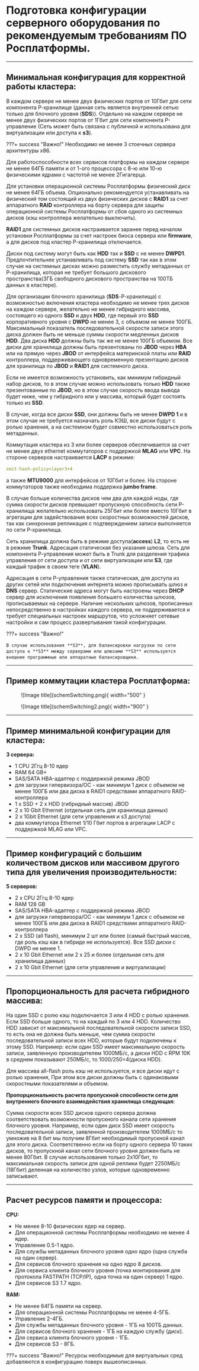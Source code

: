 # __Подготовка конфигурации серверного оборудования по рекомендуемым требованиям ПО Росплатформы.__ 
---
**Минимальная конфигурация для корректной работы кластера:**
---

В каждом сервере не менее двух физических портов от 10Гбит для сети компонента Р-хранилище (данная сеть является внутренней сетью только для блочного уровня (**SDS**)). Отдельно на каждом сервере не менее двух физических портов от 1Гбит для сети компонента Р-управление (Сеть может быть связана с публичной и использована для виртуализации или доступа к **s3**).

???+ success "Важно!"
    Необходимо не менее 3 стоечных сервера архитектуры x86. 

Для работоспособности всех сервисов платформы на каждом сервере не менее 64ГБ памяти и от 1-ого процессора с 8-ю или 10-ю физическими ядрами с частотой не менее 2Гигагерца. 

Для установки операционной системы Росплатформы физический диск не менее 64ГБ объема. Опционально рекомендуется устанавливать на физический том состоящий из двух физических дисков с **RAID1** за счет аппаратного **RAID** контроллера на борту сервера для защиты операционной системы Росплатформы от сбоя одного из системных дисков (кэш контроллера желательно выключить).

**RAID1** для системных дисков настраивается заранее перед началом установки Росплатформы за счет настроек биоса сервера или **firmware**, а для дисков под кластер Р-хранилища отключается.

Диски под систему могут быть как **HDD** так и **SSD** с не менее **DWPD1**. Предпочтительнее устанавливать под систему **SSD** так как в этом случае на системных дисках можно разместить службу метаданных от Р-хранилища, которая не требует большого дискового пространства(3ГБ свободного дискового пространства на 100ТБ данных в кластере). 

Для организации блочного хранилища (**SDS**-Р-хранилища) с возможностью включения кластера необходимо не менее трех дисков на каждом сервере, желательно не менее гибридного массива, состоящего из одного **SSD** и двух **HDD**, где первый это **SSD** корпоративного уровня с **DWPD** не менее 3, с объемом не менее 100ГБ. Максимальный показатель последовательной скорости записи этого диска должен быть не меньше суммы скорости медленных дисков **HDD**. Два диска **HDD** должны быть так же не менее 100ГБ объемом. Все диски для хранилища должны быть презентованы по **JBOD** через **HBA** или на прямую через **JBOD** от интерфейса материнской платы или **RAID** контроллера, поддерживающего одновременную презентацию дисков для хранилища по **JBOD** и **RAID1** для системного диска. 

Если не имеется возможность установить, как минимум гибридный набор дисков, то в этом случае можно использовать только **HDD** также презентованные по **JBOD**, но в этом случае скорость ввода вывода будет ниже, чем у гибридного или у массива, который будет состоять только из **SSD**. 

В случае, когда все диски **SSD**, они должны быть не менее **DWPD 1** и в этом случае не требуется назначать роль КЭШ, все диски будут с ролью хранения, а на системном будет совместно использоваться роль метаданных.

Коммутация кластера из 3 или более серверов обеспечивается за счет не менее двух ethernet коммутаторов c поддержкой **MLAG** или **VPC**. На стороне серверов настраивается **LACP** в режиме:
``` yaml 
xmit-hash-policy=layer3+4 
```

а также **MTU9000** для интерфейсов от 10Гбит и более. На стороне коммутаторов также необходима поддержка **jumbo frame**.

В случае больше количества дисков чем два для каждой ноды, где сумма скорости дисков превышает пропускную способность сети Р-хранилища желательно использовать 25Гбит или более вместо 10Гбит в агрегации для задействования всех скоростных возможностей дисков, так как синхронная репликация с подтверждением записи выполняется по сети Р-хранилища.

Сеть хранилища должна быть в режиме доступа(**access**) **L2**, то есть не в режиме **Trunk**. Адресация статическая без указания шлюза. Сеть для компонента Р-управления может быть в Trunk для разделения трафика управления от сети доступа и от сети виртуализации или **S3**, где каждый трафик в своем теге (**VLAN**).

Адресация в сети Р-управления также статическая, для доступа из других сетей или подключения интернета можно прописывать шлюз и **DNS** сервер. Статические адреса могут быть настроены через **DHCP** сервер для исключения появления большего количества шлюзов, прописываемых на сервере. Наличие нескольких шлюзов, прописанных непосредственно в настройках каждого сервера, не поддерживается и требует специальных настроек маршрутов, что усложняет сетевые настройки и сам процесс развертывания такой конфигурации.   


???+ success "Важно!"

    В случае использования **S3**, для балансировки нагрузки по сети доступа к **S3** между серверами или шлюзами **S3** используется внешние программные или аппаратные балансировщики.  

---
**Пример коммутации кластера Росплатформа:**
---

<figure markdown="span">
  ![Image title](schemSwitching.png){ width="500" }
  <figcaption></figcaption>
</figure> 
<figure markdown="span">
  ![Image title](schemSwitching2.png){ width="900" }
  <figcaption></figcaption>
</figure> 

---
**Пример минимальной конфигурации для кластера:**
---

**3 сервера:**

*	1 CPU 2Ггц 8-10 ядер
*	RAM 64 GB+
*	SAS/SATA HBA-адаптер с поддержкой режима JBOD
*	для загрузки гипервизора/ОС - как минимум 1 диск с объемом не менее 100ГБ или два диска в RAID1 средствами аппаратного RAID-контроллера
*	1 x SSD + 2 x HDD (гибридный массив) JBOD 
*	2 x 10 Gbit Ethernet (отдельная сеть для хранилища данных)
*	2 x 1Gbit Ethernet (для сети управления и s3 доступа)
*	два коммутатора Ethernet 1/10 Гбит портов в агрегации LACP с поддержкой MLAG или VPC.

---	
**Пример конфигураций с большим количеством дисков или массивом другого типа для увеличения производительности:**
---

**5 серверов:**

*	2 x CPU 2Ггц 8-10 ядер 
*	RAM 128 GB
*	SAS/SATA HBA-адаптер с поддержкой режима JBOD
*	для загрузки гипервизора/ОС - как минимум 1 диск с объемом не менее 100ГБ или два диска в RAID1 средствами аппаратного RAID-контроллера
*	2 x SSD (all flash), минимум 2 шт или более (самый быстрый массив, где роль кэш как в гибриде не используется). Все SSD диски с DWPD не менее 1.
*	2 x 10 Gbit Ethernet или 2 x 25 и более (отдельная сеть для хранилища данных)
*	2 x 10 Gbit Ethernet (для сети управления и виртуализации)

---
**Пропорциональность для расчета гибридного массива:**
---

На один SSD с ролю кэш подключается 3 или 4 HDD с ролью хранения. Если SSD больше одного, то на каждый по 3 или 4 HDD.  Количество HDD зависит от максимальной последовательной скорости записи SSD, то есть она не должна быть меньше, чем сумма скорости последовательной записи всех HDD, которые будут подключены к этому SSD. Например: если один SSD имеет максимальную скорость записи, заявленную производителем 1000МБ/c, а диски HDD c RPM 10K в среднем показывают 250МБ/c, то 1000/250=4(диска HDD).

Для массива all-flash роль кэш не используется, и все диски идут с ролью хранения, 
При этом все диски должны быть с одинаковыми скоростными показателями и объемом. 

**Пропорциональность расчета пропускной способности сети для внутреннего блочного взаимодействия хранилища следующая:**

Сумма скорости всех SSD дисков одного сервера должна соответствовать возможности пропускного канала сети хранения блочного уровня. Например, если один диск SSD имеет скорость последовательной записи, заявленной производителем 1000МБ/c то умножив на 8 бит мы получим 8Гбит необходимый пропускной канал для этого диска. Соответственно если на борту одного сервера 10 таких дисков, то пропускной канал сети блочного уровня должен быть не менее 80Гбит. В случае использования только 2x10Гбит, то максимальная скорость записи для одной реплики будет 2250МБ/c (18Гбит) деленная на количество узлов, которые одновременно записывают.

---
**Расчет ресурсов памяти и процессора:**
---
**CPU:**

*	Не менее 8-10 физических ядер на сервер. 
*	Для операционной системы Росплатформы необходимо не менее 4 ядер.
*	Управление 0.5-1 ядро.
*	Для службы метаданных блочного уровня одно ядро (одна служба на один сервер).
*	Для сервисов блочного хранения на одно ядро 8 дисков.
*	Для сервиса клиента блочного уровня (точка монтирования для протокола FASTPATH (TCP/IP), одна точка на один сервер) 1 ядро.
*	Для сервисов S3 1.7 ядро.

**RAM:**

*	Не менее 64ГБ памяти на сервер.
*	Для операционной системы Росплатформы не менее 4-5ГБ. 
*	Управление 2-4ГБ. 
*	Для службы метаданных блочного уровня - 1ГБ на 100ТБ данных. 
*	Для сервисов блочного хранения - 1ГБ на каждую службу (диск).
*	Для сервиса клиента блочного уровня - 1ГБ.
*	Для сервисов S3 - 8ГБ.

???+ success "Важно!"
    Ресурсы необходимые для виртуальных сред добавляются в конфигурацию поверх вышеописанных.





